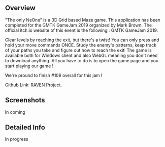 <!---
Gregoire Boiron <gregoire.boiron@gmail.com>
Copyright (c) 2018 Gregoire Boiron  All Rights Reserved.
--->

Overview
--------------------
"The only NeOne" is a 3D Grid based Maze game. This application has been completed for the GMTK GameJam 2019 organized by Mark Brown. The official itch.io website of this event is the following : GMTK GameJam 2019.

Clear levels by reaching the exit, but there's a twist! You can only press and hold your move commands ONCE. Study the enemy's patterns, keep track of your paths you take and figure out how to reach the exit! The game is available both for Windows client and also WebGL meaning you don't need to download anything. All you have to do is to open the game page and you start playing our game !

We're pround to finish #109 overall for this jam !

<span class="table_title">Github Link</span>: <a href="https://github.com/Graygzou/Raven-IA">RAVEN Project</a>.

Screenshots
--------------------
In coming

Detailed Info
--------------------
In progress